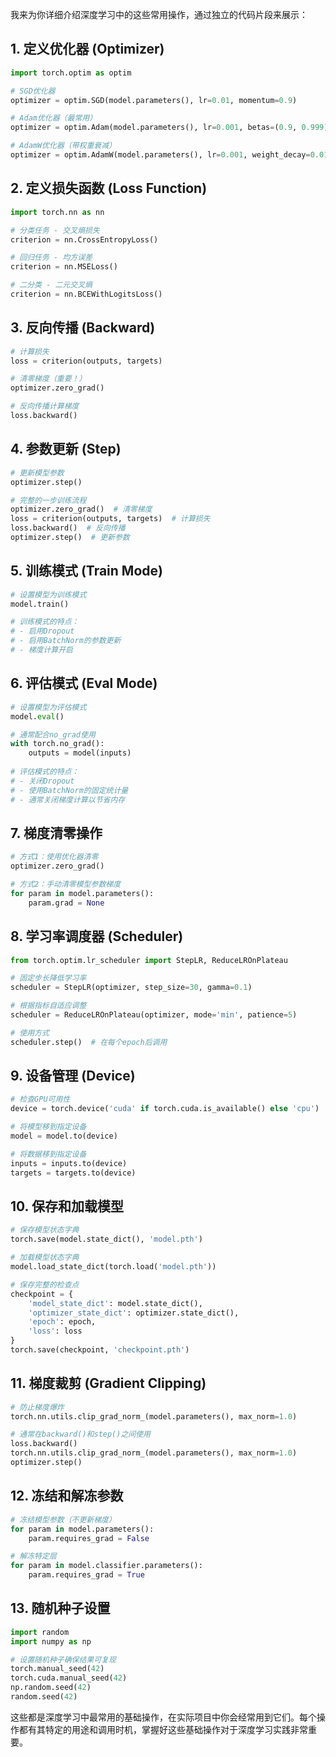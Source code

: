 我来为你详细介绍深度学习中的这些常用操作，通过独立的代码片段来展示：

## 1. 定义优化器 (Optimizer)

```python
import torch.optim as optim

# SGD优化器
optimizer = optim.SGD(model.parameters(), lr=0.01, momentum=0.9)

# Adam优化器（最常用）
optimizer = optim.Adam(model.parameters(), lr=0.001, betas=(0.9, 0.999))

# AdamW优化器（带权重衰减）
optimizer = optim.AdamW(model.parameters(), lr=0.001, weight_decay=0.01)
```

## 2. 定义损失函数 (Loss Function)

```python
import torch.nn as nn

# 分类任务 - 交叉熵损失
criterion = nn.CrossEntropyLoss()

# 回归任务 - 均方误差
criterion = nn.MSELoss()

# 二分类 - 二元交叉熵
criterion = nn.BCEWithLogitsLoss()
```

## 3. 反向传播 (Backward)

```python
# 计算损失
loss = criterion(outputs, targets)

# 清零梯度（重要！）
optimizer.zero_grad()

# 反向传播计算梯度
loss.backward()
```

## 4. 参数更新 (Step)

```python
# 更新模型参数
optimizer.step()

# 完整的一步训练流程
optimizer.zero_grad()  # 清零梯度
loss = criterion(outputs, targets)  # 计算损失
loss.backward()  # 反向传播
optimizer.step()  # 更新参数
```

## 5. 训练模式 (Train Mode)

```python
# 设置模型为训练模式
model.train()

# 训练模式的特点：
# - 启用Dropout
# - 启用BatchNorm的参数更新
# - 梯度计算开启
```

## 6. 评估模式 (Eval Mode)

```python
# 设置模型为评估模式
model.eval()

# 通常配合no_grad使用
with torch.no_grad():
    outputs = model(inputs)
    
# 评估模式的特点：
# - 关闭Dropout
# - 使用BatchNorm的固定统计量
# - 通常关闭梯度计算以节省内存
```

## 7. 梯度清零操作

```python
# 方式1：使用优化器清零
optimizer.zero_grad()

# 方式2：手动清零模型参数梯度
for param in model.parameters():
    param.grad = None
```

## 8. 学习率调度器 (Scheduler)

```python
from torch.optim.lr_scheduler import StepLR, ReduceLROnPlateau

# 固定步长降低学习率
scheduler = StepLR(optimizer, step_size=30, gamma=0.1)

# 根据指标自适应调整
scheduler = ReduceLROnPlateau(optimizer, mode='min', patience=5)

# 使用方式
scheduler.step()  # 在每个epoch后调用
```

## 9. 设备管理 (Device)

```python
# 检查GPU可用性
device = torch.device('cuda' if torch.cuda.is_available() else 'cpu')

# 将模型移到指定设备
model = model.to(device)

# 将数据移到指定设备
inputs = inputs.to(device)
targets = targets.to(device)
```

## 10. 保存和加载模型

```python
# 保存模型状态字典
torch.save(model.state_dict(), 'model.pth')

# 加载模型状态字典
model.load_state_dict(torch.load('model.pth'))

# 保存完整的检查点
checkpoint = {
    'model_state_dict': model.state_dict(),
    'optimizer_state_dict': optimizer.state_dict(),
    'epoch': epoch,
    'loss': loss
}
torch.save(checkpoint, 'checkpoint.pth')
```

## 11. 梯度裁剪 (Gradient Clipping)

```python
# 防止梯度爆炸
torch.nn.utils.clip_grad_norm_(model.parameters(), max_norm=1.0)

# 通常在backward()和step()之间使用
loss.backward()
torch.nn.utils.clip_grad_norm_(model.parameters(), max_norm=1.0)
optimizer.step()
```

## 12. 冻结和解冻参数

```python
# 冻结模型参数（不更新梯度）
for param in model.parameters():
    param.requires_grad = False

# 解冻特定层
for param in model.classifier.parameters():
    param.requires_grad = True
```

## 13. 随机种子设置

```python
import random
import numpy as np

# 设置随机种子确保结果可复现
torch.manual_seed(42)
torch.cuda.manual_seed(42)
np.random.seed(42)
random.seed(42)
```

这些都是深度学习中最常用的基础操作，在实际项目中你会经常用到它们。每个操作都有其特定的用途和调用时机，掌握好这些基础操作对于深度学习实践非常重要。